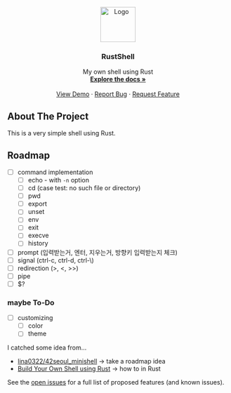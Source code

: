 <div id="top"></div>
<!--
*** Thanks for checking out the Best-README-Template. If you have a suggestion
*** that would make this better, please fork the repo and create a pull request
*** or simply open an issue with the tag "enhancement".
*** Don't forget to give the project a star!
*** Thanks again! Now go create something AMAZING! :D
-->


<!-- PROJECT LOGO -->
<br />
<div align="center">
  <a href="https://github.com/TwoPair/RustShell">
    <img src="images/logo.png" alt="Logo" width="80" height="80">
  </a>

  <h3 align="center">RustShell</h3>

  <p align="center">
    My own shell using Rust
    <br />
    <a href="https://github.com/TwoPair/RustShell"><strong>Explore the docs »</strong></a>
    <br />
    <br />
    <a href="https://github.com/TwoPair/RustShell">View Demo</a>
    ·
    <a href="https://github.com/TwoPair/RustShell/issues">Report Bug</a>
    ·
    <a href="https://github.com/TwoPair/RustShell/issues">Request Feature</a>
  </p>
</div>


<!-- PROJECT SHIELDS -->



<!-- ABOUT THE PROJECT -->
## About The Project

<!-- screenshot will be added here -->
This is a very simple shell using Rust.


<!-- ROADMAP -->
## Roadmap

- [ ] command implementation
  - [ ] echo - with `-n` option
  - [ ] cd (case test: no such file or directory)
  - [ ] pwd
  - [ ] export
  - [ ] unset
  - [ ] env
  - [ ] exit
  - [ ] execve
  - [ ] history
- [ ] prompt (입력받는거, 엔터, 지우는거, 방향키 입력받는지 체크)
- [ ] signal (ctrl-c, ctrl-d, ctrl-\\)
- [ ] redirection (>, <, >>)
- [ ] pipe
- [ ] $?

### maybe To-Do
- [ ] customizing
  - [ ] color
  - [ ] theme

I catched some idea from...
- [lina0322/42seoul_minishell](https://github.com/lina0322/42seoul_minishell) -> take a roadmap idea
- [Build Your Own Shell using Rust](https://www.joshmcguigan.com/blog/build-your-own-shell-rust/) -> how to in Rust

See the [open issues](https://github.com/othneildrew/Best-README-Template/issues) for a full list of proposed features (and known issues).
